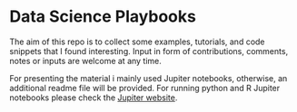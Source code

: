 # Data Science Playbooks

The aim of this repo is to collect some examples, tutorials, and code snippets that I found interesting. Input in form of contributions, comments, notes or inputs are welcome at any time.


For presenting the material i mainly used Jupiter notebooks, otherwise, an additional readme file will be provided. For running python and R Jupiter notebooks please check the [Jupiter website](https://docs.jupyter.org/en/latest/running.html).
